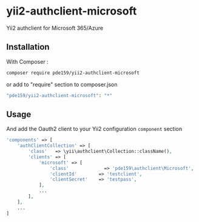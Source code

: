 # yii2-authclient-microsoft

Yii2 authclient for Microsoft 365/Azure

## Installation

With Composer :


```sh
composer require pde159/yii2-authclient-microsoft
```

or add to "require" section to composer.json

```sh
"pde159/yii2-authclient-microsoft": "*"
```

## Usage

And add the Oauth2 client to your Yii2 configuration `component` section

```php
'components' => [
    'authClientCollection' => [
        'class'   => \yii\authclient\Collection::className(),
        'clients' => [
            'microsoft' => [
                'class'             => 'pde159\authclient\Microsoft',
                'clientId'        => 'testclient',
                'clientSecret'    => 'testpass',
            ],
            ...
        ],
    ],
    ...
]
```